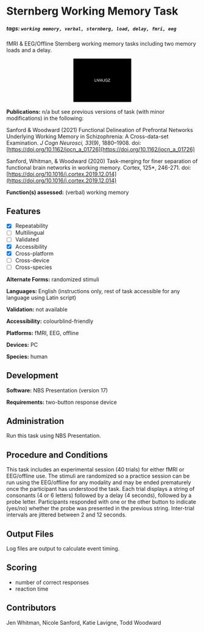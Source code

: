 # Sternberg Working Memory Task

##### tags: `working memory, verbal, sternberg, load, delay, fmri, eeg`

fMRI & EEG/Offline Sternberg working memory tasks including two memory loads and a delay.

<p align="center">
<img src = "https://github.com/katielavigne/sternberg-working-memory-task/blob/main/WMscreenshot.bmp" width="30%" height="30%"/>
</p>

**Publications:** n/a but see previous versions of task (with minor modifications) in the following:

Sanford & Woodward (2021) Functional Delineation of Prefrontal Networks Underlying Working Memory in Schizophrenia: A Cross-data-set Examination. *J Cogn Neurosci, 33*(9), 1880–1908. doi: [https://doi.org/10.1162/jocn_a_01726](https://doi.org/10.1162/jocn_a_01726)

Sanford, Whitman, & Woodward (2020) Task-merging for finer separation of functional brain networks in working memory. Cortex, 125*, 246-271. doi: [https://doi.org/10.1016/j.cortex.2019.12.014](https://doi.org/10.1016/j.cortex.2019.12.014)

**Function(s) assessed:** (verbal) working memory

## Features
- [x] Repeatability
- [ ] Multilingual
- [ ] Validated
- [x] Accessibility
- [x] Cross-platform
- [ ] Cross-device
- [ ] Cross-species

**Alternate Forms:** randomized stimuli

**Languages:** English (instructions only, rest of task accessible for any language using Latin script)

**Validation:** not available

**Accessibility:** colourblind-friendly

**Platforms:** fMRI, EEG, offline

**Devices:** PC

**Species:** human

## Development
**Software:** NBS Presentation (version 17)

**Requirements:** two-button response device

## Administration

Run this task using NBS Presentation.

## Procedure and Conditions

This task includes an experimental session (40 trials) for either fMRI or EEG/offline use. The stimuli are randomized so a practice session can be run using the EEG/offline for any modality and may be ended prematurely once the participant has understood the task. Each trial displays a string of consonants (4 or 6 letters) followed by a delay (4 seconds), followed by a probe letter. Participants responded with one or the other button to indicate (yes/no) whether the probe was presented in the previous string. Inter-trial intervals are jittered between 2 and 12 seconds.

## Output Files

Log files are output to calculate event timing.

## Scoring

- number of correct responses
- reaction time

## Contributors

Jen Whitman, Nicole Sanford, Katie Lavigne, Todd Woodward
